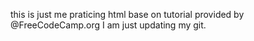 this is just me praticing html base on tutorial provided by @FreeCodeCamp.org
I am just updating my git.
